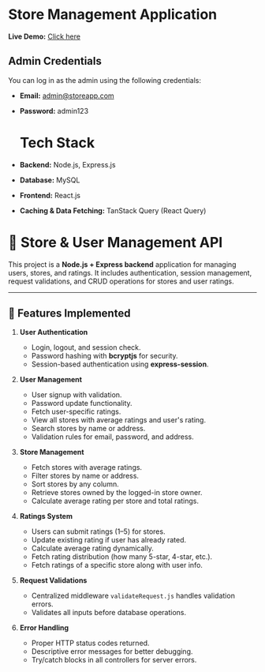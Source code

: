 # Store Management Application

**Live Demo:** [Click here](https://storeapp1-iota.vercel.app/)

## Admin Credentials
You can log in as the admin using the following credentials:

- **Email:** admin@storeapp.com
- **Password:** admin123

  # Tech Stack
- **Backend:** Node.js, Express.js  
- **Database:** MySQL  
- **Frontend:** React.js  
- **Caching & Data Fetching:** TanStack Query (React Query)



# 🛒 Store & User Management API

This project is a **Node.js + Express backend** application for managing users, stores, and ratings. It includes authentication, session management, request validations, and CRUD operations for stores and user ratings.

---

## 🔹 Features Implemented

1. **User Authentication**
   - Login, logout, and session check.
   - Password hashing with **bcryptjs** for security.
   - Session-based authentication using **express-session**.

2. **User Management**
   - User signup with validation.
   - Password update functionality.
   - Fetch user-specific ratings.
   - View all stores with average ratings and user's rating.
   - Search stores by name or address.
   - Validation rules for email, password, and address.


3. **Store Management**
   - Fetch stores with average ratings.
   - Filter stores by name or address.
   - Sort stores by any column.
   - Retrieve stores owned by the logged-in store owner.
   - Calculate average rating per store and total ratings.

4. **Ratings System**
   - Users can submit ratings (1–5) for stores.
   - Update existing rating if user has already rated.
   - Calculate average rating dynamically.
   - Fetch rating distribution (how many 5-star, 4-star, etc.).
   - Fetch ratings of a specific store along with user info.

5. **Request Validations**
   - Centralized middleware `validateRequest.js` handles validation errors.
   - Validates all inputs before database operations.

6. **Error Handling**
   - Proper HTTP status codes returned.
   - Descriptive error messages for better debugging.
   - Try/catch blocks in all controllers for server errors.



